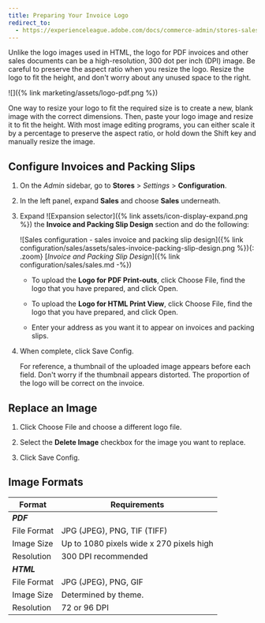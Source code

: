 ```yaml
---
title: Preparing Your Invoice Logo
redirect_to:
  - https://experienceleague.adobe.com/docs/commerce-admin/stores-sales/site-store/sales-documents.html
---
```


Unlike the logo images used in HTML, the logo for PDF invoices and other sales documents can be a high-resolution, 300 dot per inch (DPI) image. Be careful to preserve the aspect ratio when you resize the logo. Resize the logo to fit the height, and don't worry about any unused space to the right.

![]({% link marketing/assets/logo-pdf.png %})<br/>

One way to resize your logo to fit the required size is to create a new, blank image with the correct dimensions. Then, paste your logo image and resize it to fit the height. With most image editing programs, you can either scale it by a percentage to preserve the aspect ratio, or hold down the Shift key and manually resize the image.

## Configure Invoices and Packing Slips

1. On the _Admin_ sidebar, go to **Stores** > _Settings_ > **Configuration**.

1. In the left panel, expand **Sales** and choose **Sales** underneath.

1. Expand ![Expansion selector]({% link assets/icon-display-expand.png %}) the **Invoice and Packing Slip Design** section and do the following:

    ![Sales configuration - sales invoice and packing slip design]({% link configuration/sales/assets/sales-invoice-packing-slip-design.png %}){: .zoom}
    [_Invoice and Packing Slip Design_]({% link configuration/sales/sales.md -%})

    - To upload the **Logo for PDF Print-outs**, click <span class="btn">Choose File</span>, find the logo that you have prepared, and click <span class="btn">Open</span>.

    - To upload the **Logo for HTML Print View**, click <span class="btn">Choose File</span>, find the logo that you have prepared, and click <span class="btn">Open</span>.

    - Enter your address as you want it to appear on invoices and packing slips.

1. When complete, click <span class="btn">Save Config</span>.

    For reference, a thumbnail of the uploaded image appears before each field. Don't worry if the thumbnail appears distorted. The proportion of the logo will be correct on the invoice.

## Replace an Image

1. Click <span class="btn">Choose File</span> and choose a different logo file.

1. Select the **Delete Image** checkbox for the image you want to replace.

1. Click <span class="btn">Save Config</span>.

## Image Formats

|Format| Requirements                             |
|--- |------------------------------------------|
|**_PDF_**||
|File Format| JPG (JPEG), PNG, TIF (TIFF)              |
|Image Size| Up to 1080 pixels wide x 270 pixels high |
|Resolution| 300 DPI recommended                      |
|**_HTML_**||
|File Format| JPG (JPEG), PNG, GIF                     |
|Image Size| Determined by theme.                     |
|Resolution| 72 or 96 DPI                             |
